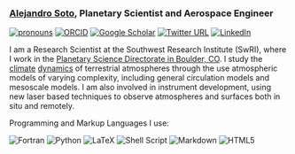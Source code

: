 ### [Alejandro Soto](https://www.alejandrosoto.net), Planetary Scientist and Aerospace Engineer

[![pronouns](https://img.shields.io/static/v1?label=pronouns&message=he/him&color=red&style=flat)](https://www.alejandrosoto.net)
[![ORCID](https://img.shields.io/static/v1?label=ORCID&message=0000-0002-2333-0307&color=green&style=flat&logo=orcid)](https://orcid.org/0000-0002-2333-0307)
[![Google Scholar](https://img.shields.io/static/v1?label=&message=Google%20Scholar&color=gray&style=flat&logo=google-scholar)](https://scholar.google.com/citations?user=Tr1F6wUAAAAJ)
[![Twitter URL](https://img.shields.io:/static/v1?label=Twitter&message=soto97&logo=twitter&color=1C87EB&style=flat)](https://twitter.com/soto97)
[![LinkedIn](https://img.shields.io/static/v1?label=&message=LinkedIn&color=0077B5&style=flat&logo=linkedin)](https://www.linkedin.com/in/soto97/)

I am a Research Scientist at the Southwest Research Institute (SwRI), where I work in the [Planetary Science Directorate in Boulder, CO](https://www.boulder.swri.edu). I study the [climate](http://alejandrosoto.net/project/atmospheric_collapse/) [dynamics](http://alejandrosoto.net/project/hydrology/) of terrestrial atmospheres through the use atmospheric models of varying complexity, including general circulation models and mesoscale models. I am also involved in instrument development, using new laser based techniques to observe atmospheres and surfaces both in situ and remotely. 

Programming and Markup Languages I use:

![Fortran](https://img.shields.io/badge/Fortran-%23734F96.svg?style=flat&logo=fortran&logoColor=white)
![Python](https://img.shields.io/badge/python-3670A0?style=flat&logo=python&logoColor=ffdd54)
![LaTeX](https://img.shields.io/badge/latex-%23008080.svg?style=flat&logo=latex&logoColor=white)
![Shell Script](https://img.shields.io/badge/shell_script-%23121011.svg?style=flat&logo=gnu-bash&logoColor=white&labelColor=blue&color=blue)
![Markdown](https://img.shields.io/badge/markdown-%23000000.svg?style=flat&logo=markdown&logoColor=white)
![HTML5](https://img.shields.io/badge/html5-%23E34F26.svg?style=flat&logo=html5&logoColor=white)

<!--
**soto97/soto97** is a ✨ _special_ ✨ repository because its `README.md` (this file) appears on your GitHub profile.

Here are some ideas to get you started:

- 🔭 I’m currently working on ...
- 🌱 I’m currently learning ...
- 👯 I’m looking to collaborate on ...
- 🤔 I’m looking for help with ...
- 💬 Ask me about ...
- 📫 How to reach me: ...
- 😄 Pronouns: ...
- ⚡ Fun fact: ...
-->
